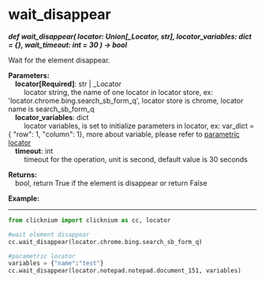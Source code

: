# wait_disappear
***def wait_disappear(
        locator: Union[_Locator, str],
        locator_variables: dict = {},
        wait_timeout: int = 30
    ) -> bool***  

Wait for the element disappear.

**Parameters:**  
    &emsp;**locator[Required]**: str | _Locator   
        &emsp;&emsp; locator string, the name of one locator in locator store, ex: 'locator.chrome.bing.search_sb_form_q', locator store is chrome, locator name is search_sb_form_q  
    &emsp;**locator_variables**: dict  
        &emsp;&emsp; locator variables, is set to initialize parameters in locator, ex: var_dict = { "row": 1,  "column": 1}, more about variable, please refer to [parametric locator](./doc/parametric_locator.md)  
    &emsp;**timeout**: int  
        &emsp;&emsp; timeout for the operation, unit is second, default value is 30 seconds 

**Returns:**  
    &emsp;bool, return True if the element is disappear or return False


**Example:**
***
```python
from clicknium import clicknium as cc, locator

#wait element disappear
cc.wait_disappear(locator.chrome.bing.search_sb_form_q)

#parametric locator
variables = {"name":"test"}
cc.wait_disappear(locator.notepad.notepad.document_151, variables)
```